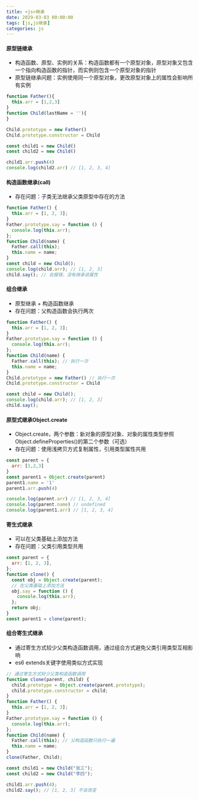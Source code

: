 ```yaml
---
title: <js>继承
date: 2029-03-03 00:00:00
tags: [js,js继承]
categories: js
---
```


#### 原型链继承

- 构造函数、原型、实例的关系：构造函数都有一个原型对象，原型对象又包含一个指向构造函数的指针，而实例则包含一个原型对象的指针
- 原型链继承问题：实例使用同一个原型对象，更改原型对象上的属性会影响所有实例

```javascript
function Father(){
  this.arr = [1,2,3]
}
function Child(lastName = ''){
}

Child.prototype = new Father()
Child.prototype.constructor = Child

const child1 = new Child()
const child2 = new Child()

child1.arr.push(4)
console.log(child2.arr) // [1, 2, 3, 4]
```

#### 构造函数继承(call)

- 存在问题：子类无法继承父类原型中存在的方法

```javascript
function Father() {
  this.arr = [1, 2, 3];
}
Father.prototype.say = function () {
  console.log(this.arr);
};
function Child(name) {
  Father.call(this);
  this.name = name;
}
const child = new Child();
console.log(child.arr); // [1, 2, 3]
child.say(); // 会报错，没有继承该属性
```

#### 组合继承

- 原型继承 + 构造函数继承
- 存在问题：父构造函数会执行两次

```javascript
function Father() {
  this.arr = [1, 2, 3];
}
Father.prototype.say = function () {
  console.log(this.arr);
};
function Child(name) {
  Father.call(this); // 执行一次
  this.name = name;
}
Child.prototype = new Father() // 执行一次
Child.prototype.constructor = Child

const child = new Child();
console.log(child.arr); // [1, 2, 3]
child.say();
```

#### 原型式继承Object.create

- Object.create，两个参数：新对象的原型对象、对象的属性类型参照Object.defineProperties()的第二个参数（可选）
- 存在问题：使用浅拷贝方式复制属性，引用类型属性共用

```javascript
const parent = {
  arr: [1,2,3]
}
const parent1 = Object.create(parent)
parent1.name = '1'
parent1.arr.push(4)

console.log(parent.arr) // [1, 2, 3, 4]
console.log(parent.name) // undefined
console.log(parent1.arr) // [1, 2, 3, 4]
```

#### 寄生式继承

- 可以在父类基础上添加方法
- 存在问题：父类引用类型共用

```javascript
const parent = {
  arr: [1, 2, 3],
};
function clone() {
  const obj = Object.create(parent);
  // 在父类基础上添加方法
  obj.say = function () {
    console.log(this.arr);
  };
  return obj;
}
const parent1 = clone(parent);
```

#### 组合寄生式继承

- 通过寄生方式较少父类构造函数调用，通过组合方式避免父类引用类型互相影响
- es6 extends关键字使用类似方式实现

```javascript
// 通过寄生方式较少父类构造函数调用
function clone(parent, child) {
  child.prototype = Object.create(parent.prototype);
  child.prototype.constructor = child;
}
function Father() {
  this.arr = [1, 2, 3];
}
Father.prototype.say = function () {
  console.log(this.arr);
};
function Child(name) {
  Father.call(this); // 父构造函数只执行一遍
  this.name = name;
}
clone(Father, Child);

const child1 = new Child("张三");
const child2 = new Child("李四");

child1.arr.push(4);
child2.say(); // [1, 2, 3] 不会改变
```






